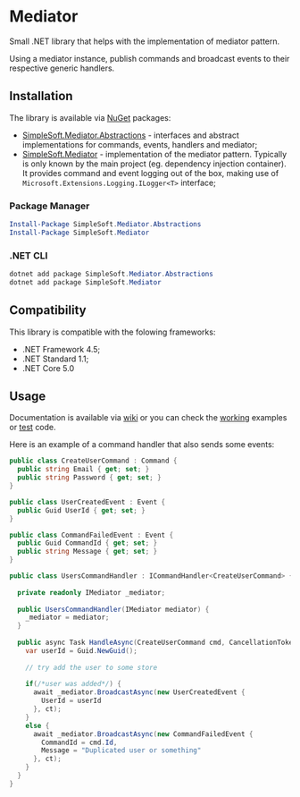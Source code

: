 # Mediator
Small .NET library that helps with the implementation of mediator pattern.

Using a mediator instance, publish commands and broadcast events to their respective generic handlers.

## Installation
The library is available via [NuGet](https://www.nuget.org/packages?q=SimpleSoft.Mediator) packages:
* [SimpleSoft.Mediator.Abstractions](https://www.nuget.org/packages/SimpleSoft.Mediator.Abstractions/) - interfaces and abstract implementations for commands, events, handlers and mediator;
* [SimpleSoft.Mediator](https://www.nuget.org/packages/SimpleSoft.Mediator/) - implementation of the mediator pattern. Typically is only known by the main project (eg. dependency injection container). It provides command and event logging out of the box, making use of `Microsoft.Extensions.Logging.ILogger<T>` interface;

### Package Manager
```powershell
Install-Package SimpleSoft.Mediator.Abstractions
Install-Package SimpleSoft.Mediator
```

### .NET CLI
```powershell
dotnet add package SimpleSoft.Mediator.Abstractions
dotnet add package SimpleSoft.Mediator
```
## Compatibility
This library is compatible with the folowing frameworks:

* .NET Framework 4.5;
* .NET Standard 1.1;
* .NET Core 5.0

## Usage
Documentation is available via [wiki](https://github.com/simplesoft-pt/Mediator/wiki) or you can check the [working](https://github.com/simplesoft-pt/Mediator/tree/master/work/) examples or [test](https://github.com/simplesoft-pt/Mediator/tree/master/test) code.

Here is an example of a command handler that also sends some events:
```csharp
public class CreateUserCommand : Command {
  public string Email { get; set; }
  public string Password { get; set; }
}

public class UserCreatedEvent : Event {
  public Guid UserId { get; set; }
}

public class CommandFailedEvent : Event {
  public Guid CommandId { get; set; }
  public string Message { get; set; }
}

public class UsersCommandHandler : ICommandHandler<CreateUserCommand> {
  
  private readonly IMediator _mediator;
  
  public UsersCommandHandler(IMediator mediator) {
    _mediator = mediator;
  }
  
  public async Task HandleAsync(CreateUserCommand cmd, CancellationToken ct){
    var userId = Guid.NewGuid();
    
    // try add the user to some store
    
    if(/*user was added*/) {
      await _mediator.BroadcastAsync(new UserCreatedEvent {
        UserId = userId
      }, ct);
    }
    else {
      await _mediator.BroadcastAsync(new CommandFailedEvent {
        CommandId = cmd.Id,
        Message = "Duplicated user or something"
      }, ct);
    }
  }
}
```
